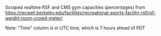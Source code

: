 Scraped realtime RSF and CMS gym capacities (percentages) from https://recwell.berkeley.edu/facilities/recreational-sports-facility-rsf/rsf-weight-room-crowd-meter/

Note: "Time" column is in UTC time, which is 7 hours ahead of PDT
